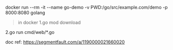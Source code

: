docker run --rm -it --name go-demo -v PWD:/go/src/example.com/demo -p 8000:8080 golang

> in docker
1.go mod download 

2.go run cmd/web/*.go




doc ref: https://segmentfault.com/a/1190000021660020
